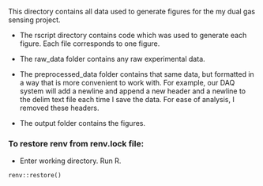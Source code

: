 This directory contains all data used to generate figures for the my dual gas sensing project.

- The rscript directory contains code which was used to generate each figure. Each file corresponds to one figure. 

- The raw_data folder contains any raw experimental data. 

- The preprocessed_data folder contains that same data, but formatted in a way that is more convenient to work with. For example, our DAQ system will add a newline and append a new header and a newline to the delim text file each time I save the data. For ease of analysis, I removed these headers. 

- The output folder contains the figures.

### To restore renv from renv.lock file:

- Enter working directory. Run R.

```
renv::restore()

```



